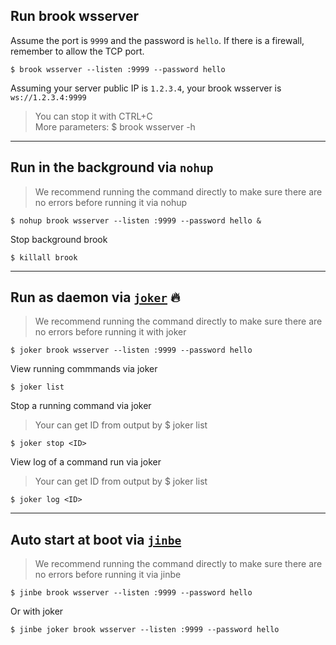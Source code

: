 ## Run brook wsserver

Assume the port is `9999` and the password is `hello`. If there is a firewall, remember to allow the TCP port.

```
$ brook wsserver --listen :9999 --password hello
```

Assuming your server public IP is `1.2.3.4`, your brook wsserver is `ws://1.2.3.4:9999`

> You can stop it with CTRL+C<br/>
> More parameters: \$ brook wsserver -h

---

## Run in the background via `nohup`

> We recommend running the command directly to make sure there are no errors before running it via nohup

```
$ nohup brook wsserver --listen :9999 --password hello &
```

Stop background brook

```
$ killall brook
```

---

## Run as daemon via [`joker`](https://github.com/txthinking/joker) 🔥

> We recommend running the command directly to make sure there are no errors before running it with joker

```
$ joker brook wsserver --listen :9999 --password hello
```

View running commmands via joker

```
$ joker list
```

Stop a running command via joker

> Your can get ID from output by \$ joker list

```
$ joker stop <ID>
```

View log of a command run via joker

> Your can get ID from output by \$ joker list

```
$ joker log <ID>
```

---

## Auto start at boot via [`jinbe`](https://github.com/txthinking/jinbe)

> We recommend running the command directly to make sure there are no errors before running it via jinbe

```
$ jinbe brook wsserver --listen :9999 --password hello
```

Or with joker

```
$ jinbe joker brook wsserver --listen :9999 --password hello
```

